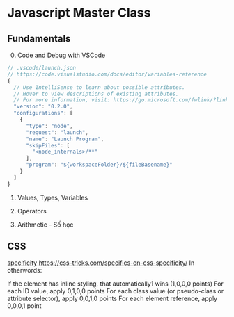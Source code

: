 # Javascript Master Class

## Fundamentals

0. Code and Debug with VSCode


```js
// .vscode/launch.json
// https://code.visualstudio.com/docs/editor/variables-reference
{
  // Use IntelliSense to learn about possible attributes.
  // Hover to view descriptions of existing attributes.
  // For more information, visit: https://go.microsoft.com/fwlink/?linkid=830387
  "version": "0.2.0",
  "configurations": [
    {
      "type": "node",
      "request": "launch",
      "name": "Launch Program",
      "skipFiles": [
        "<node_internals>/**"
      ],
      "program": "${workspaceFolder}/${fileBasename}"
    }
  ]
}
```

1. Values, Types, Variables



2. Operators
  
3. Arithmetic - Số học

## CSS

<a href="https://specificity.keegan.st/">specificity</a>
https://css-tricks.com/specifics-on-css-specificity/
In otherwords:

If the element has inline styling, that automatically1 wins (1,0,0,0 points)
For each ID value, apply 0,1,0,0 points
For each class value (or pseudo-class or attribute selector), apply 0,0,1,0 points
For each element reference, apply 0,0,0,1 point
